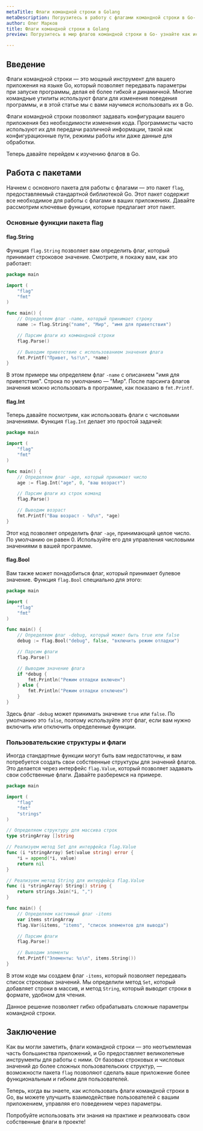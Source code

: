 ```yaml
---
metaTitle: Флаги командной строки в Golang
metaDescription: Погрузитесь в работу с флагами командной строки в Go- изучите методы и функции для управления флагами: flag.String flag.Int flag.Bool и другие с примерами использования
author: Олег Марков
title: Флаги командной строки в Golang
preview: Погрузитесь в мир флагов командной строки в Go- узнайте как использовать flag.String flag.Int flag.Bool и другие методы с практическими примерами

---
```


## Введение

Флаги командной строки — это мощный инструмент для вашего приложения на языке Go, который позволяет передавать параметры при запуске программы, делая её более гибкой и динамичной. Многие командные утилиты используют флаги для изменения поведения программы, и в этой статье мы с вами научимся использовать их в Go. 

Флаги командной строки позволяют задавать конфигурации вашего приложения без необходимости изменения кода. Программисты часто используют их для передачи различной информации, такой как конфигурационные пути, режимы работы или даже данные для обработки.

Теперь давайте перейдем к изучению флагов в Go.

## Работа с пакетами

Начнем с основного пакета для работы с флагами — это пакет `flag`, предоставляемый стандартной библиотекой Go. Этот пакет содержит все необходимое для работы с флагами в ваших приложениях. Давайте рассмотрим ключевые функции, которые предлагает этот пакет.

### Основные функции пакета flag

#### flag.String

Функция `flag.String` позволяет вам определить флаг, который принимает строковое значение. Смотрите, я покажу вам, как это работает:

```go
package main

import (
    "flag"
    "fmt"
)

func main() {
    // Определяем флаг -name, который принимает строку
    name := flag.String("name", "Мир", "имя для приветствия")

    // Парсим флаги из коммандной строки
    flag.Parse()

    // Выводим приветствие с использованием значения флага
    fmt.Printf("Привет, %s!\n", *name)
}
```

В этом примере мы определяем флаг `-name` с описанием "имя для приветствия". Строка по умолчанию — "Мир". После парсинга флагов значения можно использовать в программе, как показано в `fmt.Printf`.

#### flag.Int

Теперь давайте посмотрим, как использовать флаги с числовыми значениями. Функция `flag.Int` делает это простой задачей:

```go
package main

import (
    "flag"
    "fmt"
)

func main() {
    // Определяем флаг -age, который принимает число
    age := flag.Int("age", 0, "ваш возраст")

    // Парсим флаги из строк команд
    flag.Parse()

    // Выводим возраст
    fmt.Printf("Ваш возраст - %d\n", *age)
}
```

Этот код позволяет определить флаг `-age`, принимающий целое число. По умолчанию он равен 0. Используйте его для управления числовыми значениями в вашей программе.

#### flag.Bool

Вам также может понадобиться флаг, который принимает булевое значение. Функция `flag.Bool` специально для этого:

```go
package main

import (
    "flag"
    "fmt"
)

func main() {
    // Определяем флаг -debug, который может быть true или false
    debug := flag.Bool("debug", false, "включить режим отладки")

    // Парсим флаги
    flag.Parse()

    // Выводим значение флага
    if *debug {
        fmt.Println("Режим отладки включен")
    } else {
        fmt.Println("Режим отладки отключен")
    }
}
```

Здесь флаг `-debug` может принимать значение `true` или `false`. По умолчанию это `false`, поэтому используйте этот флаг, если вам нужно включить или отключить определенные функции.

### Пользовательские структуры и флаги

Иногда стандартные функции могут быть вам недостаточны, и вам потребуется создать свои собственные структуры для значений флагов. Это делается через интерфейс `flag.Value`, который позволяет задавать свои собственные флаги. Давайте разберемся на примере.

```go
package main

import (
    "flag"
    "fmt"
    "strings"
)

// Определяем структуру для массива строк
type stringArray []string

// Реализуем метод Set для интерфейса flag.Value
func (i *stringArray) Set(value string) error {
    *i = append(*i, value)
    return nil
}

// Реализуем метод String для интерфейса flag.Value
func (i *stringArray) String() string {
    return strings.Join(*i, ",")
}

func main() {
    // Определяем кастомный флаг -items
    var items stringArray
    flag.Var(&items, "items", "список элементов для вывода")

    // Парсим флаги
    flag.Parse()

    // Выводим элементы
    fmt.Printf("Элементы: %s\n", items.String())
}
```

В этом коде мы создаем флаг `-items`, который позволяет передавать список строковых значений. Мы определили метод `Set`, который добавляет строки в массив, и метод `String`, который выводит строки в формате, удобном для чтения.

Данное решение позволяет гибко обрабатывать сложные параметры командной строки.

## Заключение

Как вы могли заметить, флаги командной строки — это неотъемлемая часть большинства приложений, и Go предоставляет великолепные инструменты для работы с ними. От базовых строковых и числовых значений до более сложных пользовательских структур, — возможности пакета `flag` позволяют сделать ваше приложение более функциональным и гибким для пользователей.

Теперь, когда вы знаете, как использовать флаги командной строки в Go, вы можете улучшить взаимодействие пользователей с вашим приложением, управляя его поведением через параметры.

Попробуйте использовать эти знания на практике и реализовать свои собственные флаги в проекте!